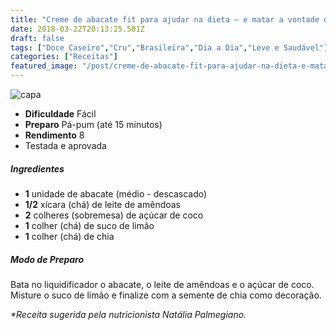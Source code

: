 ```yaml
---
title: "Creme de abacate fit para ajudar na dieta – e matar a vontade de doce!"
date: 2018-03-22T20:13:25.501Z
draft: false
tags: ["Doce Caseiro","Cru","Brasileira","Dia a Dia","Leve e Saudável"]
categories: ["Receitas"]
featured_image: "/post/creme-de-abacate-fit-para-ajudar-na-dieta-e-matar-a-vontade-de-doce.585c7b7d.jpg"
---
```


![capa](/post/creme-de-abacate-fit-para-ajudar-na-dieta-e-matar-a-vontade-de-doce.585c7b7d.jpg)

*   **Dificuldade** Fácil
*   **Preparo** Pá-pum (até 15 minutos)
*   **Rendimento** 8
*   Testada e aprovada
    

##### Ingredientes

*   **1** unidade de abacate (médio - descascado)
*   **1/2** xícara (chá) de leite de amêndoas
*   **2** colheres (sobremesa) de açúcar de coco
*   **1** colher (chá) de suco de limão
*   **1** colher (chá) de chia

##### Modo de Preparo

Bata no liquidificador o abacate, o leite de amêndoas e o açúcar de coco. Misture o suco de limão e finalize com a semente de chia como decoração.

_*Receita sugerida pela nutricionista Natália Palmegiano._
